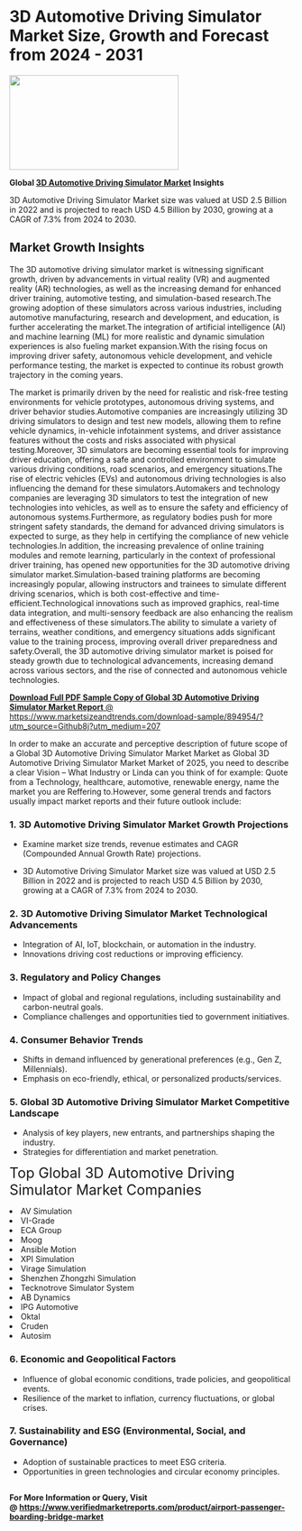 <H1>3D Automotive Driving Simulator Market Size, Growth and Forecast from 2024 - 2031</H1><img class="aligncenter size-medium wp-image-584254" src="https://thirdeyenews.in/wp-content/uploads/2024/09/Global-Market-Research-300x168.jpeg" alt="" width="300" height="168" /><p><strong>Global&nbsp;<a href="https://www.marketsizeandtrends.com/download-sample/894954/?utm_source=Github8j?utm_medium=207">3D Automotive Driving Simulator Market</a> Insights</strong></p><p>3D Automotive Driving Simulator Market size was valued at USD 2.5 Billion in 2022 and is projected to reach USD 4.5 Billion by 2030, growing at a CAGR of 7.3% from 2024 to 2030.</p><p><h2>Market Growth Insights</h2> <p>The 3D automotive driving simulator market is witnessing significant growth, driven by advancements in virtual reality (VR) and augmented reality (AR) technologies, as well as the increasing demand for enhanced driver training, automotive testing, and simulation-based research.The growing adoption of these simulators across various industries, including automotive manufacturing, research and development, and education, is further accelerating the market.The integration of artificial intelligence (AI) and machine learning (ML) for more realistic and dynamic simulation experiences is also fueling market expansion.With the rising focus on improving driver safety, autonomous vehicle development, and vehicle performance testing, the market is expected to continue its robust growth trajectory in the coming years.</p> <p><a href="#"></a></p> <p>The market is primarily driven by the need for realistic and risk-free testing environments for vehicle prototypes, autonomous driving systems, and driver behavior studies.Automotive companies are increasingly utilizing 3D driving simulators to design and test new models, allowing them to refine vehicle dynamics, in-vehicle infotainment systems, and driver assistance features without the costs and risks associated with physical testing.Moreover, 3D simulators are becoming essential tools for improving driver education, offering a safe and controlled environment to simulate various driving conditions, road scenarios, and emergency situations.The rise of electric vehicles (EVs) and autonomous driving technologies is also influencing the demand for these simulators.Automakers and technology companies are leveraging 3D simulators to test the integration of new technologies into vehicles, as well as to ensure the safety and efficiency of autonomous systems.Furthermore, as regulatory bodies push for more stringent safety standards, the demand for advanced driving simulators is expected to surge, as they help in certifying the compliance of new vehicle technologies.In addition, the increasing prevalence of online training modules and remote learning, particularly in the context of professional driver training, has opened new opportunities for the 3D automotive driving simulator market.Simulation-based training platforms are becoming increasingly popular, allowing instructors and trainees to simulate different driving scenarios, which is both cost-effective and time-efficient.Technological innovations such as improved graphics, real-time data integration, and multi-sensory feedback are also enhancing the realism and effectiveness of these simulators.The ability to simulate a variety of terrains, weather conditions, and emergency situations adds significant value to the training process, improving overall driver preparedness and safety.Overall, the 3D automotive driving simulator market is poised for steady growth due to technological advancements, increasing demand across various sectors, and the rise of connected and autonomous vehicle technologies.</p> <p><a href="#"></p><p><span class=""><strong>Download Full PDF Sample Copy of Global 3D Automotive Driving Simulator Market Report</strong> @ <a href="https://www.marketsizeandtrends.com/download-sample/894954/?utm_source=Github8j?utm_medium=207" target="_blank">https://www.marketsizeandtrends.com/download-sample/894954/?utm_source=Github8j?utm_medium=207</a></span></p><p>In order to make an accurate and perceptive description of future scope of a Global&nbsp;3D Automotive Driving Simulator Market Market as Global&nbsp;3D Automotive Driving Simulator Market Market of 2025, you need to describe a clear Vision &ndash; What Industry or Linda can you think of for example: Quote from a Technology, healthcare, automotive, renewable energy, name the market you are Reffering to.However, some general trends and factors usually impact market reports and their future outlook include:</p><h3>1.&nbsp;<strong>3D Automotive Driving Simulator Market Growth Projections</strong></h3><ul><li>Examine market size trends, revenue estimates and CAGR (Compounded Annual Growth Rate) projections.</li><li><p>3D Automotive Driving Simulator Market size was valued at USD 2.5 Billion in 2022 and is projected to reach USD 4.5 Billion by 2030, growing at a CAGR of 7.3% from 2024 to 2030.</p></li></ul><h3>2.&nbsp;<strong>3D Automotive Driving Simulator Market Technological Advancements</strong></h3><ul><li>Integration of AI, IoT, blockchain, or automation in the industry.</li><li>Innovations driving cost reductions or improving efficiency.</li></ul><h3>3.&nbsp;<strong>Regulatory and Policy Changes</strong></h3><ul><li>Impact of global and regional regulations, including sustainability and carbon-neutral goals.</li><li>Compliance challenges and opportunities tied to government initiatives.</li></ul><h3>4.&nbsp;<strong>Consumer Behavior Trends</strong></h3><ul><li>Shifts in demand influenced by generational preferences (e.g., Gen Z, Millennials).</li><li>Emphasis on eco-friendly, ethical, or personalized products/services.</li></ul><h3>5.&nbsp;<strong>Global 3D Automotive Driving Simulator Market Competitive Landscape</strong></h3><ul><li>Analysis of key players, new entrants, and partnerships shaping the industry.</li><li>Strategies for differentiation and market penetration.</li></ul><p data-pm-slice="1 1 []"><span style="color: inherit; font-family: inherit; font-size: 25px;">Top Global 3D Automotive Driving Simulator Market Companies</span></p><div class="" data-test-id=""><p><li>AV Simulation</li><li> VI-Grade</li><li> ECA Group</li><li> Moog</li><li> Ansible Motion</li><li> XPI Simulation</li><li> Virage Simulation</li><li> Shenzhen Zhongzhi Simulation</li><li> Tecknotrove Simulator System</li><li> AB Dynamics</li><li> IPG Automotive</li><li> Oktal</li><li> Cruden</li><li> Autosim</li></p></div><h3>6.&nbsp;<strong>Economic and Geopolitical Factors</strong></h3><ul><li>Influence of global economic conditions, trade policies, and geopolitical events.</li><li>Resilience of the market to inflation, currency fluctuations, or global crises.</li></ul><h3>7.&nbsp;<strong>Sustainability and ESG (Environmental, Social, and Governance)</strong></h3><ul><li>Adoption of sustainable practices to meet ESG criteria.</li><li>Opportunities in green technologies and circular economy principles.</li></ul><h2><strong style="font-size: 14px;">For More Information or Query, Visit @&nbsp;</strong><a style="background-color: #ffffff; font-size: 14px;" href="https://www.marketsizeandtrends.com/report/3d-automotive-driving-simulator-market/" target="_blank">https://www.verifiedmarketreports.com/product/airport-passenger-boarding-bridge-market</a></h2>